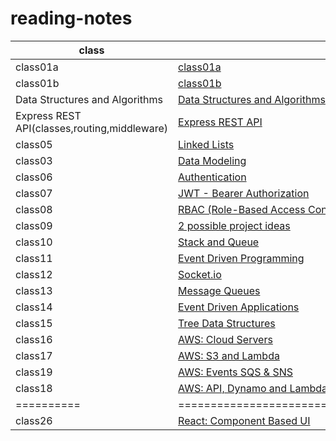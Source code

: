 # reading-notes

| class                                        | Link                                                                  |
| -------------------------------------------- | --------------------------------------------------------------------- |
| class01a                                     | [class01a](./class1a.md)                                              |
| class01b                                     | [class01b](./class1b.md)                                              |
| Data Structures and Algorithms               | [Data Structures and Algorithms](./data-structures-and-algorithms.md) |
| Express REST API(classes,routing,middleware) | [Express REST API](./Class02.md)                                      |
| class05                                      | [Linked Lists](./Class5-Linked%20Lists.md)                            |
| class03                                      | [Data Modeling](./Class03.md)                                         |
| class06                                      | [Authentication](./Class06-Authentication.md)                         |
| class07                                      | [JWT - Bearer Authorization](./Class07-JWT-Bearer-Authorization.md)   |
| class08                                      | [RBAC (Role-Based Access Control)](./Class08-RBAC.md)                 |
| class09                                      | [2 possible project ideas](./Class09.md)                              |
| class10                                      | [Stack and Queue](./Class10(stack-and-queue).md)                      |
| class11                                      | [Event Driven Programming](./Class11(Event-Driven-Programming).md)    |
| class12                                      | [Socket.io](./Class12(Socket.io).md)                                  |
| class13                                      | [Message Queues](./Class13(Message-Queues).md)                        |
| class14                                      | [Event Driven Applications](./Class14(Event-Driven-Applications).md)  |
| class15                                      | [Tree Data Structures](./Class15(Tree).md)                            |
| class16                                      | [AWS: Cloud Servers](./Class16(AWS).md)                               |
| class17                                      | [AWS: S3 and Lambda](./Class17(AWS:S3&Lambda).md)                     |
| class19                                      | [AWS: Events SQS & SNS](./Class19(AWS:Events).md)                     |
| class18                                      | [AWS: API, Dynamo and Lambda](./Class18(AWS:API).md)                  |
| ==========                                   | ========================================================              |
| class26                                      | [React: Component Based UI](./Class26(React:ComponentBasedUI).md)     |
